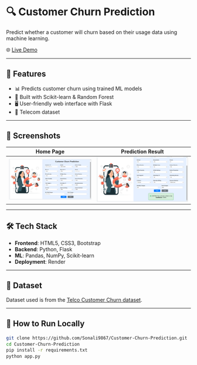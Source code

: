 # 🔍 Customer Churn Prediction

Predict whether a customer will churn based on their usage data using machine learning.

🌐 [Live Demo](https://customer-churn-prediction-sonali.onrender.com)

---

## 🚀 Features

- 📊 Predicts customer churn using trained ML models
- 🧠 Built with Scikit-learn & Random Forest
- 🖥️ User-friendly web interface with Flask
- 💾 Telecom dataset

---
## 📸 Screenshots
| Home Page | Prediction Result |
|-----------|-------------------|
| ![Home](screenshots/scr-1.png) | ![Result](screenshots/scr-2.png) |


---

## 🛠️ Tech Stack

- **Frontend**: HTML5, CSS3, Bootstrap
- **Backend**: Python, Flask
- **ML**: Pandas, NumPy, Scikit-learn
- **Deployment**: Render

---

## 📁 Dataset

Dataset used is from the [Telco Customer Churn dataset](https://www.kaggle.com/datasets/blastchar/telco-customer-churn).

---

## 🧪 How to Run Locally

```bash
git clone https://github.com/Sonali9867/Customer-Churn-Prediction.git
cd Customer-Churn-Prediction
pip install -r requirements.txt
python app.py
